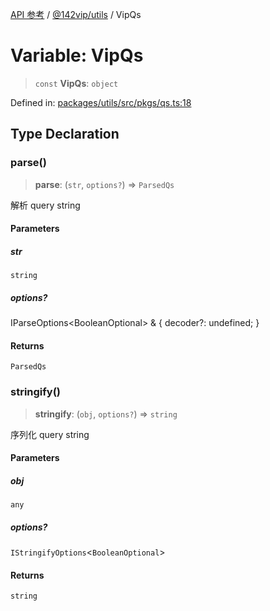 [API 参考](../wiki/Home) / [@142vip/utils](../wiki/@142vip.utils) / VipQs

# Variable: VipQs

> `const` **VipQs**: `object`

Defined in: [packages/utils/src/pkgs/qs.ts:18](https://github.com/142vip/core-x/blob/15d5bc9ef4bece78c0e60bdf074a2d245f625100/packages/utils/src/pkgs/qs.ts#L18)

## Type Declaration

### parse()

> **parse**: (`str`, `options?`) => `ParsedQs`

解析 query string

#### Parameters

##### str

`string`

##### options?

IParseOptions\<BooleanOptional> & { decoder?: undefined; }

#### Returns

`ParsedQs`

### stringify()

> **stringify**: (`obj`, `options?`) => `string`

序列化 query string

#### Parameters

##### obj

`any`

##### options?

`IStringifyOptions`<`BooleanOptional`>

#### Returns

`string`
